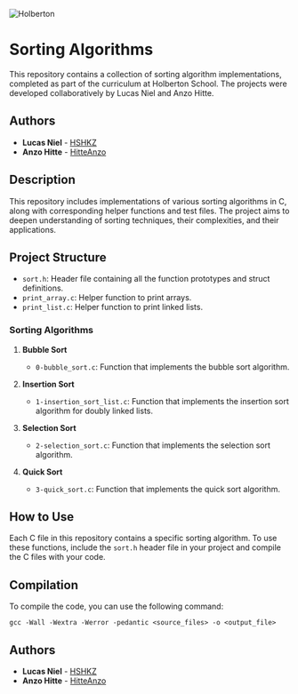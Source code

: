 ![Holberton](https://ml.globenewswire.com/Resource/Download/a08e6c28-55be-44c8-8461-03544f094b38)

# Sorting Algorithms

This repository contains a collection of sorting algorithm implementations, completed as part of the curriculum at Holberton School. The projects were developed collaboratively by Lucas Niel and Anzo Hitte.

## Authors

- **Lucas Niel** - [HSHKZ](https://github.com/HSHKZ)
- **Anzo Hitte** - [HitteAnzo](https://github.com/HitteAnzo)

## Description

This repository includes implementations of various sorting algorithms in C, along with corresponding helper functions and test files. The project aims to deepen understanding of sorting techniques, their complexities, and their applications.

## Project Structure

- `sort.h`: Header file containing all the function prototypes and struct definitions.
- `print_array.c`: Helper function to print arrays.
- `print_list.c`: Helper function to print linked lists.

### Sorting Algorithms

1. **Bubble Sort**
   - `0-bubble_sort.c`: Function that implements the bubble sort algorithm.

2. **Insertion Sort**
   - `1-insertion_sort_list.c`: Function that implements the insertion sort algorithm for doubly linked lists.

3. **Selection Sort**
   - `2-selection_sort.c`: Function that implements the selection sort algorithm.

4. **Quick Sort**
   - `3-quick_sort.c`: Function that implements the quick sort algorithm.

## How to Use

Each C file in this repository contains a specific sorting algorithm. To use these functions, include the `sort.h` header file in your project and compile the C files with your code.

## Compilation
To compile the code, you can use the following command:

```
gcc -Wall -Wextra -Werror -pedantic <source_files> -o <output_file>
```

## Authors

- **Lucas Niel** - [HSHKZ](https://github.com/HSHKZ)
- **Anzo Hitte** - [HitteAnzo](https://github.com/HitteAnzo)



